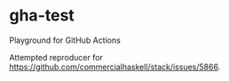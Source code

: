 # gha-test
Playground for GitHub Actions

Attempted reproducer for https://github.com/commercialhaskell/stack/issues/5866.

<!--
Reproducer for https://github.com/actions/runner-images/issues/6364 (fixed upstream 2022-10-10).
-->
